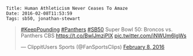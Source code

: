     Title: Human Athleticism Never Ceases To Amaze
    Date: 2016-02-08T11:53:59
    Tags: sb50, jonathan-stewart

<blockquote class="twitter-video" data-lang="en"><p lang="en" dir="ltr"><a href="https://twitter.com/hashtag/KeepPounding?src=hash">#KeepPounding</a> <a href="https://twitter.com/hashtag/Panthers?src=hash">#Panthers</a> <a href="https://twitter.com/hashtag/SB50?src=hash">#SB50</a> Super Bowl 50: Broncos vs. Panthers CBS <a href="https://t.co/BwlJmzjPlX">https://t.co/BwlJmzjPlX</a> <a href="https://t.co/iNWUm6lgWs">pic.twitter.com/iNWUm6lgWs</a></p>&mdash; ClippitUsers Sports (@FanSportsClips) <a href="https://twitter.com/FanSportsClips/status/696493022234570752">February 8, 2016</a></blockquote>
<script async src="//platform.twitter.com/widgets.js" charset="utf-8"></script>

